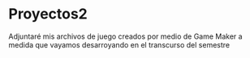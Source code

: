 # Proyectos2
Adjuntaré mis archivos de juego creados por medio de Game Maker a medida que vayamos desarroyando en el transcurso del semestre
